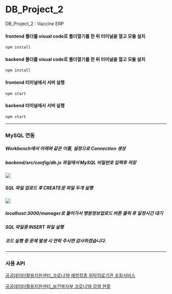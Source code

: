 # DB_Project_2

DB_Project_2 : Vaccine ERP


#### frontend 폴더를 visual code로 폴더열기를 한 뒤 터미널을 열고 모듈 설치

```
npm install
```

#### backend 폴더를 visual code로 폴더열기를 한 뒤 터미널을 열고 모듈 설치

```
npm install
```

#### frontend 터미널에서 서버 실행

```
npm start
```

#### backend 터미널에서 서버 실행

```
npm start
```
---------------------------

### MySQL 연동
##### Workbench에서 아래와 같은 이름, 설정으로 Connection 생성
##### backend/src/config/db.js 파일에서 MySQL 비밀번호 입력후 저장
![](https://cdn.discordapp.com/attachments/885967447918776441/894266744342982666/unknown.png)
##### SQL 파일 업로드 후 CREATE문 파일 두개 실행
![](https://cdn.discordapp.com/attachments/885967447918776441/894267361736134716/unknown.png)
##### localhost:3000/manager로 들어가서 병원정보업로드 버튼 클릭 후 일정시간 대기
##### SQL 파일중 INSERT 파일 실행

##### 코드 실행 중 문제 발생 시 연락 주시면 감사하겠습니다.
---------------------------


### 사용 API
[공공데이터활용지원센터_코로나19 예방접종 위탁의료기관 조회서비스](https://www.data.go.kr/tcs/dss/selectApiDataDetailView.do?publicDataPk=15081240)

[공공데이터활용지원센터_보건복지부 코로나19 감염 현황](https://www.data.go.kr/tcs/dss/selectApiDataDetailView.do?publicDataPk=15043376)

